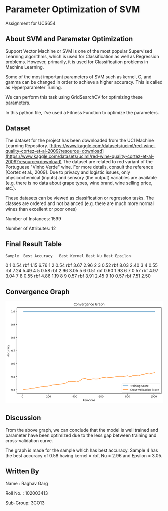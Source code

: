 # Parameter Optimization of SVM
Assignment for UCS654

## About SVM and Parameter Optimization

Support Vector Machine or SVM is one of the most popular Supervised Learning algorithms, which is used for Classification as well as Regression problems. However, primarily, it is used for Classification problems in Machine Learning.

Some of the most important parameters of SVM such as kernel, C, and gamma can be changed in order to achieve a higher accuracy. This is called as Hyperparameter Tuning. 

We can perform this task using GridSearchCV for optimizing these parameters.

In this python file, I've used a Fitness Function to optimize the parameters.

## Dataset

The dataset for the project has been downloaded from the UCI Machine Learning Repository.
[https://www.kaggle.com/datasets/uciml/red-wine-quality-cortez-et-al-2009?resource=download](https://www.kaggle.com/datasets/uciml/red-wine-quality-cortez-et-al-2009?resource=download)
The  dataset are related to red variant of the Portuguese "Vinho Verde" wine. For more details, consult the reference [Cortez et al., 2009]. Due to privacy and logistic issues, only physicochemical (inputs) and sensory (the output) variables are available (e.g. there is no data about grape types, wine brand, wine selling price, etc.).

These datasets can be viewed as classification or regression tasks. The classes are ordered and not balanced (e.g. there are much more normal wines than excellent or poor ones)

Number of Instances: 1599

Number of Attributes: 12

## Final Result Table

	Sample	Best Accuracy	Best Kernel	Best Nu	Best Epsilon
0	1	0.54	rbf	1.15	6.76
1	2	0.54	rbf	3.67	2.96
2	3	0.52	rbf	8.03	2.40
3	4	0.55	rbf	7.24	5.49
4	5	0.58	rbf	2.96	3.05
5	6	0.51	rbf	0.60	1.93
6	7	0.57	rbf	4.97	3.04
7	8	0.55	rbf	4.86	1.19
8	9	0.57	rbf	3.91	2.45
9	10	0.57	rbf	7.51	2.50

## Convergence Graph
![graph](https://github.com/rdevgarg/Parameter_optimization_of_SVM/blob/main/graph.png)

## Discussion
From the above graph, we can conclude that the model is well trained and parameter have been optimized due to the less gap between training and cross-validation curve.

The graph is made for the sample which has best accuracy. Sample 4 has the best accuracy of 0.58 having kernel = rbf, Nu = 2.96 and Epsilon = 3.05.

## Written By
Name : Raghav Garg
  
Roll No. : 102003413

Sub-Group: 3CO13
